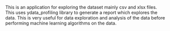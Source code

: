 This is an application for exploring the dataset mainly csv and xlsx files. This uses ydata_profiling library to generate a report which explores the data.
This is very useful for data exploration and analysis of the data before performing machine learning algorithms on the data.
